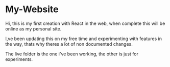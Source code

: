 # My-Website

Hi, this is my first creation with React in the web, when complete this will be online as my personal site.

I,ve been updating this on my free time and experimenting with features in the way, thats why theres a lot of non documented changes.

The live folder is the one i've been working, the other is just for experiments.
